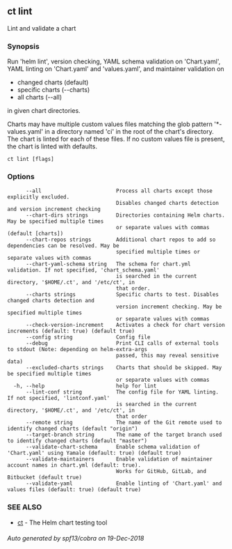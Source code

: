 ## ct lint

Lint and validate a chart

### Synopsis

Run 'helm lint', version checking, YAML schema validation
on 'Chart.yaml', YAML linting on 'Chart.yaml' and 'values.yaml',
and maintainer validation on

* changed charts (default)
* specific charts (--charts)
* all charts (--all)

in given chart directories.

Charts may have multiple custom values files matching the glob pattern
'*-values.yaml' in a directory named 'ci' in the root of the chart's
directory. The chart is linted for each of these files. If no custom
values file is present, the chart is linted with defaults.

```
ct lint [flags]
```

### Options

```
      --all                        Process all charts except those explicitly excluded.
                                   Disables changed charts detection and version increment checking
      --chart-dirs strings         Directories containing Helm charts. May be specified multiple times
                                   or separate values with commas (default [charts])
      --chart-repos strings        Additional chart repos to add so dependencies can be resolved. May be
                                   specified multiple times or separate values with commas
      --chart-yaml-schema string   The schema for chart.yml validation. If not specified, 'chart_schema.yaml'
                                   is searched in the current directory, '$HOME/.ct', and '/etc/ct', in
                                   that order.
      --charts strings             Specific charts to test. Disables changed charts detection and
                                   version increment checking. May be specified multiple times
                                   or separate values with commas
      --check-version-increment    Activates a check for chart version increments (default: true) (default true)
      --config string              Config file
      --debug                      Print CLI calls of external tools to stdout (Note: depending on helm-extra-args
                                   passed, this may reveal sensitive data)
      --excluded-charts strings    Charts that should be skipped. May be specified multiple times
                                   or separate values with commas
  -h, --help                       help for lint
      --lint-conf string           The config file for YAML linting. If not specified, 'lintconf.yaml'
                                   is searched in the current directory, '$HOME/.ct', and '/etc/ct', in
                                   that order
      --remote string              The name of the Git remote used to identify changed charts (default "origin")
      --target-branch string       The name of the target branch used to identify changed charts (default "master")
      --validate-chart-schema      Enable schema validation of 'Chart.yaml' using Yamale (default: true) (default true)
      --validate-maintainers       Enable validation of maintainer account names in chart.yml (default: true).
                                   Works for GitHub, GitLab, and Bitbucket (default true)
      --validate-yaml              Enable linting of 'Chart.yaml' and values files (default: true) (default true)
```

### SEE ALSO

* [ct](ct.md)	 - The Helm chart testing tool

###### Auto generated by spf13/cobra on 19-Dec-2018
